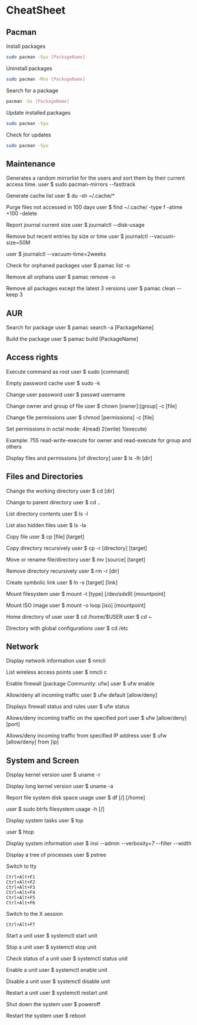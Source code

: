 # CheatSheet

## Pacman

Install packages

```bash
sudo pacman -Syu [PackageName]
```

Uninstall packages

```bash
sudo pacman -Rns [PackageName]
```

Search for a package

```bash
pacman -Ss [PackageName]
```

Update installed packages

```bash
sudo pacman -Syu
```
Check for updates

```bash
sudo pacman -Syu 
```

## Maintenance

Generates a random mirrorlist for the users and sort them by their current access time.
user $ sudo pacman-mirrors --fasttrack

Generate cache list
user $ du -sh ~/.cache/*

Purge files not accessed in 100 days
user $ find ~/.cache/ -type f -atime +100 -delete

Report journal current size
user $ journalctl --disk-usage

Remove but recent entries by size or time
user $ journalctl --vacuum-size=50M

user $ journalctl --vacuum-time=2weeks

Check for orphaned packages
user $ pamac list -o

Remove all orphans
user $ pamac remove -o

Remove all packages except the latest 3 versions
user $ pamac clean --keep 3

## AUR

Search for package
user $ pamac search -a [PackageName]

Build the package
user $ pamac build [PackageName]

## Access rights

Execute command as root
user $ sudo [command]

Empty password cache
user $ sudo -k

Change user password
user $ passwd username

Change owner and group of file
user $ chown [owner]:[group] -c [file]

Change file permissions
user $ chmod [permissions] -c [file]

Set permissions in octal mode: 4(read) 2(write) 1(execute)

Example: 755 read-write-execute for owner and read-execute for group and others

Display files and permissions [of directory]
user $ ls -lh [dir]

## Files and Directories

Change the working directory
user $ cd [dir]

Change to parent directory
user $ cd ..

List directory contents
user $ ls -l

List also hidden files
user $ ls -la

Copy file
user $ cp [file] [target]

Copy directory recursively
user $ cp -r [directory] [target]

Move or rename file/directory
user $ mv [source] [target]

Remove directory recursively
user $ rm -r [dir]

Create symbolic link
user $ ln -s [target] [link]

Mount filesystem
user $ mount -t [type] [/dev/sdx9] [mountpoint]

Mount ISO image
user $ mount -o loop [iso] [mountpoint]

Home directory of user
user $ cd /home/$USER
user $ cd ~

Directory with global configurations
user $ cd /etc

## Network

Display network information
user $ nmcli

List wireless access points
user $ nmcli c

Enable firewall [package Community: ufw]
user $ ufw enable

Allow/deny all incoming traffic
user $ ufw default [allow/deny]

Displays firewall status and rules
user $ ufw status

Allows/deny incoming traffic on the specified port
user $ ufw [allow/deny] [port]

Allows/deny incoming traffic from specified IP address
user $ ufw [allow/deny] from [ip]

## System and Screen

Display kernel version
user $ uname -r

Display long kernel version
user $ uname -a

Report file system disk space usage
user $ df [/] [/home]

user $ sudo btrfs filesystem usage -h [/]

Display system tasks
user $ top

user $ htop

Display system information
user $ inxi --admin --verbosity=7 --filter --width

Display a tree of processes
user $ pstree

Switch to tty

    Ctrl+Alt+F1
    Ctrl+Alt+F2
    Ctrl+Alt+F3
    Ctrl+Alt+F4
    Ctrl+Alt+F5
    Ctrl+Alt+F6

Switch to the X session

    Ctrl+Alt+F7

Start a unit
user $ systemctl start unit

Stop a unit
user $ systemctl stop unit

Check status of a unit
user $ systemctl status unit

Enable a unit
user $ systemctl enable unit

Disable a unit
user $ systemctl disable unit

Restart a unit
user $ systemctl restart unit

Shut down the system
user $ poweroff

Restart the system
user $ reboot
